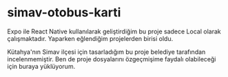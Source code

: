 # simav-otobus-karti
Expo ile React Native kullanılarak geliştirdiğim bu proje sadece Local olarak çalışmaktadır. Yaparken eğlendiğim projelerden birisi oldu.

Kütahya'nın Simav ilçesi için tasarladığım bu proje belediye tarafından incelenmemiştir. Ben de proje dosyalarını özgeçmişime faydalı olabileceği için buraya yüklüyorum.
